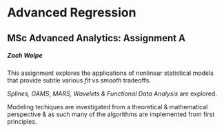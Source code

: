 # Advanced Regression

## MSc Advanced Analytics: Assignment A

##### Zach Wolpe 


This assignment explores the applications of nonlinear statistical models that provide subtle various _fit_ vs _smooth_ tradeoffs.

_Splines, GAMS, MARS, Wavelets & Functional Data Analysis_ are explored.


Modeling techiques are investigated from a theoretical & mathematical perspective & as such many of the algorithms are implemented from first principles.
